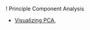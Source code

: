 ! Principle Component Analysis

- [Visualizing PCA](https://towardsdatascience.com/2-beautiful-ways-to-visualize-pca-43d737e48ff7),  

